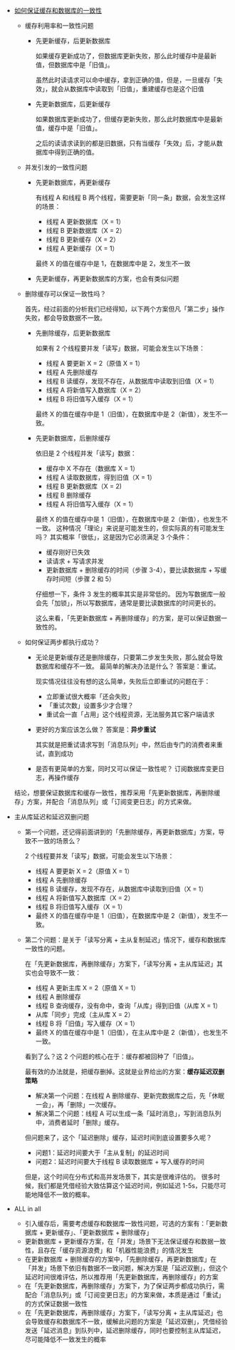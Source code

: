 
- [如何保证缓存和数据库的一致性](https://mp.weixin.qq.com/s?__biz=MzIyOTYxNDI5OA==&mid=2247487312&idx=1&sn=fa19566f5729d6598155b5c676eee62d&scene=21#wechat_redirect)
  - 缓存利用率和一致性问题
    - 先更新缓存，后更新数据库

      如果缓存更新成功了，但数据库更新失败，那么此时缓存中是最新值，但数据库中是「旧值」。

      虽然此时读请求可以命中缓存，拿到正确的值，但是，一旦缓存「失效」，就会从数据库中读取到「旧值」，重建缓存也是这个旧值
    - 先更新数据库，后更新缓存

      如果数据库更新成功了，但缓存更新失败，那么此时数据库中是最新值，缓存中是「旧值」。

      之后的读请求读到的都是旧数据，只有当缓存「失效」后，才能从数据库中得到正确的值。
  - 并发引发的一致性问题
    - 先更新数据库，再更新缓存

      有线程 A 和线程 B 两个线程，需要更新「同一条」数据，会发生这样的场景：
      - 线程 A 更新数据库（X = 1）
      - 线程 B 更新数据库（X = 2）
      - 线程 B 更新缓存（X = 2）
      - 线程 A 更新缓存（X = 1）
      
      最终 X 的值在缓存中是 1，在数据库中是 2，发生不一致
    - 先更新缓存，再更新数据库的方案，也会有类似问题

  - 删除缓存可以保证一致性吗？
    
    首先，经过前面的分析我们已经得知，以下两个方案但凡「第二步」操作失败，都会导致数据不一致。
    - 先删除缓存，后更新数据库

      如果有 2 个线程要并发「读写」数据，可能会发生以下场景：

      - 线程 A 要更新 X = 2（原值 X = 1）
      - 线程 A 先删除缓存
      - 线程 B 读缓存，发现不存在，从数据库中读取到旧值（X = 1）
      - 线程 A 将新值写入数据库（X = 2）
      - 线程 B 将旧值写入缓存（X = 1）
      
      最终 X 的值在缓存中是 1（旧值），在数据库中是 2（新值），发生不一致。
    - 先更新数据库，后删除缓存

      依旧是 2 个线程并发「读写」数据：

      - 缓存中 X 不存在（数据库 X = 1）
      - 线程 A 读取数据库，得到旧值（X = 1）
      - 线程 B 更新数据库（X = 2)
      - 线程 B 删除缓存
      - 线程 A 将旧值写入缓存（X = 1）
      
      最终 X 的值在缓存中是 1（旧值），在数据库中是 2（新值），也发生不一致。 这种情况「理论」来说是可能发生的，但实际真的有可能发生吗？
      其实概率「很低」，这是因为它必须满足 3 个条件：
      - 缓存刚好已失效
      - 读请求 + 写请求并发
      - 更新数据库 + 删除缓存的时间（步骤 3-4），要比读数据库 + 写缓存时间短（步骤 2 和 5）
      
      仔细想一下，条件 3 发生的概率其实是非常低的。 因为写数据库一般会先「加锁」，所以写数据库，通常是要比读数据库的时间更长的。

      这么来看，「先更新数据库 + 再删除缓存」的方案，是可以保证数据一致性的。

  - 如何保证两步都执行成功？

    - 无论是更新缓存还是删除缓存，只要第二步发生失败，那么就会导致数据库和缓存不一致。
    最简单的解决办法是什么？ 答案是：重试。

      现实情况往往没有想的这么简单，失败后立即重试的问题在于：

      - 立即重试很大概率「还会失败」
      - 「重试次数」设置多少才合理？
      - 重试会一直「占用」这个线程资源，无法服务其它客户端请求

    - 更好的方案应该怎么做？ 答案是：**异步重试**

      其实就是把重试请求写到「消息队列」中，然后由专门的消费者来重试，直到成功

    - 是否有更简单的方案，同时又可以保证一致性呢？ 订阅数据库变更日志，再操作缓存

  结论，想要保证数据库和缓存一致性，推荐采用「先更新数据库，再删除缓存」方案，并配合「消息队列」或「订阅变更日志」的方式来做。

- 主从库延迟和延迟双删问题
  - 第一个问题，还记得前面讲到的「先删除缓存，再更新数据库」方案，导致不一致的场景么？

    2 个线程要并发「读写」数据，可能会发生以下场景：
    - 线程 A 要更新 X = 2（原值 X = 1）
    - 线程 A 先删除缓存
    - 线程 B 读缓存，发现不存在，从数据库中读取到旧值（X = 1）
    - 线程 A 将新值写入数据库（X = 2）
    - 线程 B 将旧值写入缓存（X = 1）
    - 最终 X 的值在缓存中是 1（旧值），在数据库中是 2（新值），发生不一致。

  - 第二个问题：是关于「读写分离 + 主从复制延迟」情况下，缓存和数据库一致性的问题。

    在「先更新数据库，再删除缓存」方案下，「读写分离 + 主从库延迟」其实也会导致不一致：

    - 线程 A 更新主库 X = 2（原值 X = 1）
    - 线程 A 删除缓存
    - 线程 B 查询缓存，没有命中，查询「从库」得到旧值（从库 X = 1）
    - 从库「同步」完成（主从库 X = 2）
    - 线程 B 将「旧值」写入缓存（X = 1）
    - 最终 X 的值在缓存中是 1（旧值），在主从库中是 2（新值），也发生不一致。

    看到了么？这 2 个问题的核心在于：缓存都被回种了「旧值」。

    最有效的办法就是，把缓存删掉。这就是业界给出的方案：**缓存延迟双删策略**
    - 解决第一个问题：在线程 A 删除缓存、更新完数据库之后，先「休眠一会」，再「删除」一次缓存。
    - 解决第二个问题：线程 A 可以生成一条「延时消息」，写到消息队列中，消费者延时「删除」缓存。

    但问题来了，这个「延迟删除」缓存，延迟时间到底设置要多久呢？
      - 问题1：延迟时间要大于「主从复制」的延迟时间
      - 问题2：延迟时间要大于线程 B 读取数据库 + 写入缓存的时间
    
    但是，这个时间在分布式和高并发场景下，其实是很难评估的。 很多时候，我们都是凭借经验大致估算这个延迟时间，例如延迟 1-5s，只能尽可能地降低不一致的概率。

- ALL in all

  - 引入缓存后，需要考虑缓存和数据库一致性问题，可选的方案有：「更新数据库 + 更新缓存」、「更新数据库 + 删除缓存」
  - 更新数据库 + 更新缓存方案，在「并发」场景下无法保证缓存和数据一致性，且存在「缓存资源浪费」和「机器性能浪费」的情况发生
  - 在更新数据库 + 删除缓存的方案中，「先删除缓存，再更新数据库」在「并发」场景下依旧有数据不一致问题，解决方案是「延迟双删」，但这个延迟时间很难评估，所以推荐用「先更新数据库，再删除缓存」的方案
  - 在「先更新数据库，再删除缓存」方案下，为了保证两步都成功执行，需配合「消息队列」或「订阅变更日志」的方案来做，本质是通过「重试」的方式保证数据一致性
  - 在「先更新数据库，再删除缓存」方案下，「读写分离 + 主从库延迟」也会导致缓存和数据库不一致，缓解此问题的方案是「延迟双删」，凭借经验发送「延迟消息」到队列中，延迟删除缓存，同时也要控制主从库延迟，尽可能降低不一致发生的概率
  